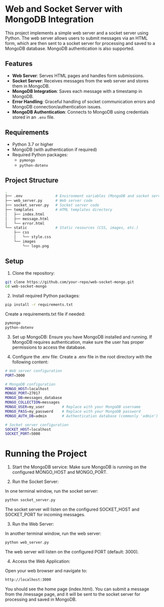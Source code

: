 # Web and Socket Server with MongoDB Integration

This project implements a simple web server and a socket server using Python. The web server allows users to submit messages via an HTML form, which are then sent to a socket server for processing and saved to a MongoDB database. MongoDB authentication is also supported.

## Features

- **Web Server**: Serves HTML pages and handles form submissions.
- **Socket Server**: Receives messages from the web server and stores them in MongoDB.
- **MongoDB Integration**: Saves each message with a timestamp in MongoDB.
- **Error Handling**: Graceful handling of socket communication errors and MongoDB connection/authentication issues.
- **MongoDB Authentication**: Connects to MongoDB using credentials stored in an `.env` file.

## Requirements

- Python 3.7 or higher
- MongoDB (with authentication if required)
- Required Python packages:
  - `pymongo`
  - `python-dotenv`

## Project Structure

```bash
.
├── .env               # Environment variables (MongoDB and socket server configuration)
├── web_server.py      # Web server code
├── socket_server.py   # Socket server code
├── templates          # HTML templates directory
│   ├── index.html
│   ├── message.html
│   └── error.html
└── static             # Static resources (CSS, images, etc.)
    ├── css
    │   └── style.css
    └── images
        └── logo.png
```

## Setup

1. Clone the repository:

```bash
git clone https://github.com/your-repo/web-socket-mongo.git
cd web-socket-mongo
```

2. Install required Python packages:

```bash
pip install -r requirements.txt
```

Create a requirements.txt file if needed:
```bash
pymongo
python-dotenv
```

3. Set up MongoDB:
Ensure you have MongoDB installed and running. If MongoDB requires authentication, make sure the user has proper permissions to access the database.

4. Configure the .env file:
Create a .env file in the root directory with the following content:
```bash
# Web server configuration
PORT=3000

# MongoDB configuration
MONGO_HOST=localhost
MONGO_PORT=27017
MONGO_DB=messages_database
MONGO_COLLECTION=messages
MONGO_USER=my_user        # Replace with your MongoDB username
MONGO_PASS=my_password    # Replace with your MongoDB password
MONGO_AUTH_DB=admin       # Authentication database (commonly 'admin')

# Socket server configuration
SOCKET_HOST=localhost
SOCKET_PORT=5000
```

# Running the Project
1. Start the MongoDB service:
Make sure MongoDB is running on the configured MONGO_HOST and MONGO_PORT.

2. Run the Socket Server:

In one terminal window, run the socket server:

```bash
python socket_server.py
```

The socket server will listen on the configured SOCKET_HOST and SOCKET_PORT for incoming messages.

3. Run the Web Server:

In another terminal window, run the web server:

```bash
python web_server.py
```

The web server will listen on the configured PORT (default: 3000).

4. Access the Web Application:

Open your web browser and navigate to:

```bash
http://localhost:3000
```

You should see the home page (index.html). You can submit a message from the /message page, and it will be sent to the socket server for processing and saved in MongoDB.